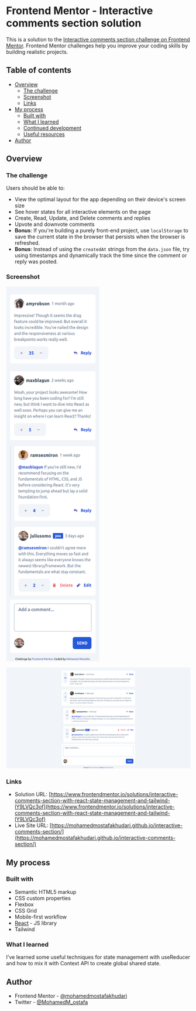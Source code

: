 # Frontend Mentor - Interactive comments section solution

This is a solution to the [Interactive comments section challenge on Frontend Mentor](https://www.frontendmentor.io/challenges/interactive-comments-section-iG1RugEG9). Frontend Mentor challenges help you improve your coding skills by building realistic projects. 

## Table of contents

- [Overview](#overview)
  - [The challenge](#the-challenge)
  - [Screenshot](#screenshot)
  - [Links](#links)
- [My process](#my-process)
  - [Built with](#built-with)
  - [What I learned](#what-i-learned)
  - [Continued development](#continued-development)
  - [Useful resources](#useful-resources)
- [Author](#author)

## Overview

### The challenge

Users should be able to:

- View the optimal layout for the app depending on their device's screen size
- See hover states for all interactive elements on the page
- Create, Read, Update, and Delete comments and replies
- Upvote and downvote comments
- **Bonus**: If you're building a purely front-end project, use `localStorage` to save the current state in the browser that persists when the browser is refreshed.
- **Bonus**: Instead of using the `createdAt` strings from the `data.json` file, try using timestamps and dynamically track the time since the comment or reply was posted.

### Screenshot

![](./screenshots/interactive-comments-section-mobile.png)

![](./screenshots/interactive-comments-section-desktop.png)

### Links

- Solution URL: [https://www.frontendmentor.io/solutions/interactive-comments-section-with-react-state-management-and-tailwind-lY9LVQc3of](https://www.frontendmentor.io/solutions/interactive-comments-section-with-react-state-management-and-tailwind-lY9LVQc3of)
- Live Site URL: [https://mohamedmostafakhudari.github.io/interactive-comments-section/](https://mohamedmostafakhudari.github.io/interactive-comments-section/)

## My process

### Built with

- Semantic HTML5 markup
- CSS custom properties
- Flexbox
- CSS Grid
- Mobile-first workflow
- [React](https://reactjs.org/) - JS library
- Tailwind

### What I learned

I've learned some useful techniques for state management with useReducer and how to mix it with Context API to create global shared state.

## Author

- Frontend Mentor - [@mohamedmostafakhudari](https://www.frontendmentor.io/profile/mohamedmostafakhudari)
- Twitter - [@MohamedM_ostafa](https://twitter.com/MohamedM_ostafa)
